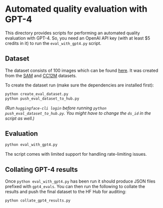 # Automated quality evaluation with GPT-4

This directory provides scripts for performing an automated quality evaluation with GPT-4. So, you need an OpenAI API key (with at least $5 credits in it) to run the `eval_with_gpt4.py` script.

## Dataset

The dataset consists of 100 images which can be found [here](https://hf.co/datasets/SPRIGHT-T2I/100-images-for-eval). It was created from the [SAM](https://segment-anything.com/) and [CC12M](https://github.com/google-research-datasets/conceptual-12m) datasets.

To create the dataset run (make sure the dependencies are installed first):

```bash
python create_eval_dataset.py
python push_eval_dataset_to_hub.py
```

_(Run `huggingface-cli login` before running `python push_eval_dataset_to_hub.py`. You might have to change the `ds_id` in the script as well.)_

## Evaluation

```bash
python eval_with_gpt4.py
```

The script comes with limited support for handling rate-limiting issues.

## Collating GPT-4 results

Once `python eval_with_gpt4.py` has been run it should produce JSON files prefixed with `gpt4_evals`. You can then run the following to collate the results and push the final dataset to the HF Hub for auditing:

```bash
python collate_gpt4_results.py
```
